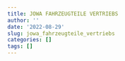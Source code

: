 ```yaml
---
title: JOWA FAHRZEUGTEILE VERTRIEBS
author: ''
date: '2022-08-29'
slug: jowa_fahrzeugteile_vertriebs
categories: []
tags: []
---
```

